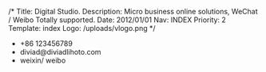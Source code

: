 /*
Title: Digital Studio.
Description: Micro business online solutions, WeChat / Weibo Totally supported.
Date: 2012/01/01
Nav: INDEX
Priority: 2
Template: index
Logo: /uploads/vlogo.png
*/
<ul>
	<li>+86 123456789</li>
	<li>diviad@diviadlihoto.com</li>
	<li>weixin/ weibo</li>
</ul>